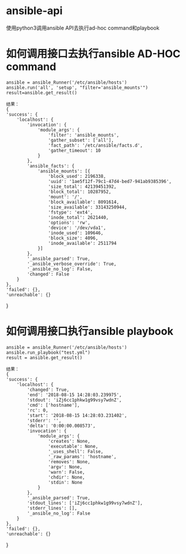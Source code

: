 # ansible-api
使用python3调用ansible API去执行ad-hoc command和playbook

# 如何调用接口去执行ansible AD-HOC command
    ansible = ansible_Runner('/etc/ansible/hosts')
    ansible.run('all', 'setup', "filter='ansible_mounts'")
    result=ansible.get_result()
    
    结果：
    {
	'success': {
		'localhost': {
			'invocation': {
				'module_args': {
					'filter': 'ansible_mounts',
					'gather_subset': ['all'],
					'fact_path': '/etc/ansible/facts.d',
					'gather_timeout': 10
				}
			},
			'ansible_facts': {
				'ansible_mounts': [{
					'block_used': 2196338,
					'uuid': '1ae5f12f-79c1-47d4-bed7-941ab9385396',
					'size_total': 42139451392,
					'block_total': 10287952,
					'mount': '/',
					'block_available': 8091614,
					'size_available': 33143250944,
					'fstype': 'ext4',
					'inode_total': 2621440,
					'options': 'rw',
					'device': '/dev/vda1',
					'inode_used': 109646,
					'block_size': 4096,
					'inode_available': 2511794
				}]
			},
			'_ansible_parsed': True,
			'_ansible_verbose_override': True,
			'_ansible_no_log': False,
			'changed': False
		}
	},
	'failed': {},
	'unreachable': {}
}
    
 # 如何调用接口执行ansible playbook
    ansible = ansible_Runner('/etc/ansible/hosts')
    ansible.run_playbook("test.yml")
    result = ansible.get_result()
    
    结果：
    {
	'success': {
		'localhost': {
			'changed': True,
			'end': '2018-08-15 14:28:03.239975',
			'stdout': 'iZj6cc1phkw1g99vsy7wdnZ',
			'cmd': ['hostname'],
			'rc': 0,
			'start': '2018-08-15 14:28:03.231402',
			'stderr': '',
			'delta': '0:00:00.008573',
			'invocation': {
				'module_args': {
					'creates': None,
					'executable': None,
					'_uses_shell': False,
					'_raw_params': 'hostname',
					'removes': None,
					'argv': None,
					'warn': False,
					'chdir': None,
					'stdin': None
				}
			},
			'_ansible_parsed': True,
			'stdout_lines': ['iZj6cc1phkw1g99vsy7wdnZ'],
			'stderr_lines': [],
			'_ansible_no_log': False
		}
	},
	'failed': {},
	'unreachable': {}
}
